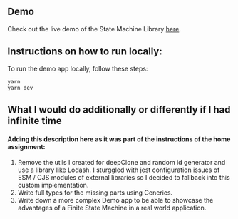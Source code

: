 ## Demo

Check out the live demo of the State Machine Library [here](https://intuit-fsm.vercel.app/).

## Instructions on how to run locally:

To run the demo app locally, follow these steps:

```
yarn
yarn dev
```

## What I would do additionally or differently if I had infinite time

#### Adding this description here as it was part of the instructions of the home assignment:

1. Remove the utils I created for deepClone and random id generator and use a library like Lodash. I sturggled with jest configuration issues of ESM / CJS modules of external libraries so I decided to fallback into this custom implementation.
2. Write full types for the missing parts using Generics.
3. Write down a more complex Demo app to be able to showcase the advantages of a Finite State Machine in a real world application.